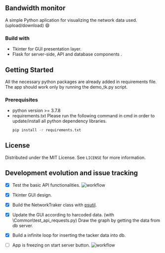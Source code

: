 <!-- ABOUT THE PROJECT -->
## Bandwidth monitor 

A simple Python aplication for visualizing the network data used. (upload/download) :smile:
### Build with
* Tkinter for GUI presentation layer.
* Flask for server-side, API and database components .

<!-- GETTING STARTED -->
## Getting Started

All the necessary python packages are already added in requirements file.
The app should work only by running the demo_tk.py script.
### Prerequisites
* python version >= 3.7.8 
* requirements.txt
Please run the following command in cmd in order to update/install all python dependency libraries.
  ```sh
  pip install -r requirements.txt
  ```

<!-- LICENSE -->
## License

Distributed under the MIT License. See `LICENSE` for more information.

## Development evolution and issue tracking

- [x] Test the basic API functionalities.
![workflow](https://i.imgur.com/TkfxwsO.png)

- [x] Tkinter GUI design.

- [x] Build the NetworkTraker class with [psutil](https://psutil.readthedocs.io/en/latest/index.html?highlight=net_io_counters).

- [x] Update the GUI according to harcoded data. (with \Common\test_api_requests.py)
Draw the graph by getting the data from db server.

- [x] Build a infinite loop for inserting the tacker data into db. 

- [ ] App is freezing on start server button.
![workflow](https://i.imgur.com/En0OkwS.png)


